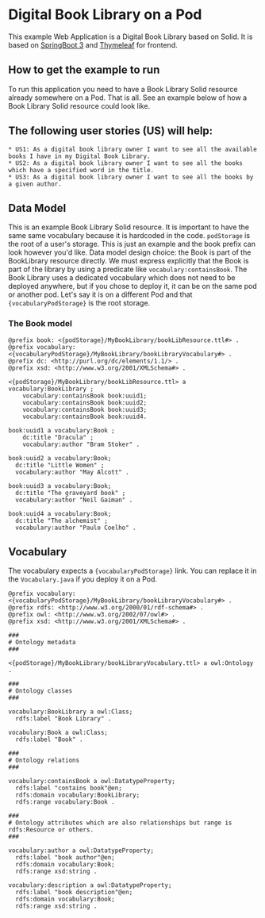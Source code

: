 # Digital Book Library on a Pod

This example Web Application is a Digital Book Library based on Solid. It is based on [SpringBoot 3](https://spring.io/guides/gs/spring-boot/) and [Thymeleaf](https://www.thymeleaf.org/) for frontend.

## How to get the example to run

To run this application you need to have a Book Library Solid resource already somewhere on a Pod. That is all.
See an example below of how a Book Library Solid resource could look like.

## The following user stories (US) will help:

    * US1: As a digital book library owner I want to see all the available books I have in my Digital Book Library.
    * US2: As a digital book library owner I want to see all the books which have a specified word in the title. 
    * US3: As a digital book library owner I want to see all the books by a given author. 

## Data Model

This is an example Book Library Solid resource. It is important to have the same same vocabulary because it is hardcoded in the code. 
`podStorage` is the root of a user's storage. This is just an example and the book prefix can look however you'd like.
Data model design choice: the Book is part of the BookLibrary resource directly. We must express explicitly that the Book is part of the library by using a predicate like `vocabulary:containsBook`.
The Book Library uses a dedicated vocabulary which does not need to be deployed anywhere, but if you chose to deploy it, it can be on the same pod or another pod. Let's say it is on a different Pod and that `{vocabularyPodStorage}` is the root storage.

### The Book model

```
@prefix book: <{podStorage}/MyBookLibrary/bookLibResource.ttl#> .
@prefix vocabulary: <{vocabularyPodStorage}/MyBookLibrary/bookLibraryVocabulary#> .
@prefix dc: <http://purl.org/dc/elements/1.1/> .
@prefix xsd: <http://www.w3.org/2001/XMLSchema#> .

<{podStorage}/MyBookLibrary/bookLibResource.ttl> a vocabulary:BookLibrary ;
    vocabulary:containsBook book:uuid1;
    vocabulary:containsBook book:uuid2;
    vocabulary:containsBook book:uuid3;
    vocabulary:containsBook book:uuid4.

book:uuid1 a vocabulary:Book ;
    dc:title "Dracula" ;
    vocabulary:author "Bram Stoker" .

book:uuid2 a vocabulary:Book;
  dc:title "Little Women" ;
  vocabulary:author "May Alcott" .

book:uuid3 a vocabulary:Book;
  dc:title "The graveyard book" ;
  vocabulary:author "Neil Gaiman" .

book:uuid4 a vocabulary:Book;
  dc:title "The alchemist" ;
  vocabulary:author "Paulo Coelho" .

```

## Vocabulary

The vocabulary expects a `{vocabularyPodStorage}` link. You can replace it in the `Vocabulary.java` if you deploy it on a Pod.

```
@prefix vocabulary: <{vocabularyPodStorage}/MyBookLibrary/bookLibraryVocabulary#> .
@prefix rdfs: <http://www.w3.org/2000/01/rdf-schema#> .
@prefix owl: <http://www.w3.org/2002/07/owl#> .
@prefix xsd: <http://www.w3.org/2001/XMLSchema#> .

###
# Ontology metadata
###

<{podStorage}/MyBookLibrary/bookLibraryVocabulary.ttl> a owl:Ontology .

###
# Ontology classes
###

vocabulary:BookLibrary a owl:Class;
  rdfs:label "Book Library" .

vocabulary:Book a owl:Class;
  rdfs:label "Book" .

###
# Ontology relations
###

vocabulary:containsBook a owl:DatatypeProperty;
  rdfs:label "contains book"@en;
  rdfs:domain vocabulary:BookLibrary;
  rdfs:range vocabulary:Book .

###
# Ontology attributes which are also relationships but range is rdfs:Resource or others.
###

vocabulary:author a owl:DatatypeProperty;
  rdfs:label "book author"@en;
  rdfs:domain vocabulary:Book;
  rdfs:range xsd:string .

vocabulary:description a owl:DatatypeProperty;
  rdfs:label "book description"@en;
  rdfs:domain vocabulary:Book;
  rdfs:range xsd:string .

```

